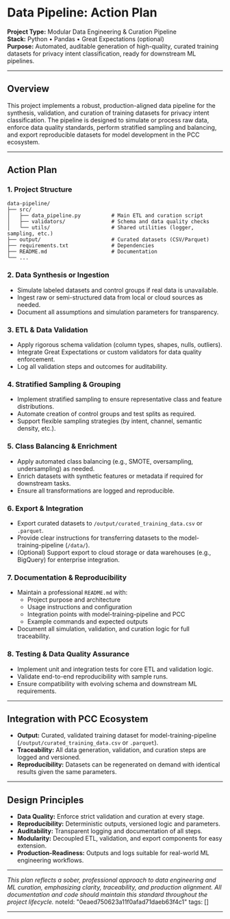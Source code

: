 # Data Pipeline: Action Plan

**Project Type:** Modular Data Engineering & Curation Pipeline  
**Stack:** Python • Pandas • Great Expectations (optional)  
**Purpose:** Automated, auditable generation of high-quality, curated training datasets for privacy intent classification, ready for downstream ML pipelines.

---

## Overview

This project implements a robust, production-aligned data pipeline for the synthesis, validation, and curation of training datasets for privacy intent classification. The pipeline is designed to simulate or process raw data, enforce data quality standards, perform stratified sampling and balancing, and export reproducible datasets for model development in the PCC ecosystem.

---

## Action Plan

### 1. Project Structure

```
data-pipeline/
├── src/
│   ├── data_pipeline.py          # Main ETL and curation script
│   ├── validators/               # Schema and data quality checks
│   └── utils/                    # Shared utilities (logger, sampling, etc.)
├── output/                       # Curated datasets (CSV/Parquet)
├── requirements.txt              # Dependencies
├── README.md                     # Documentation
└── ...
```

### 2. Data Synthesis or Ingestion
- Simulate labeled datasets and control groups if real data is unavailable.
- Ingest raw or semi-structured data from local or cloud sources as needed.
- Document all assumptions and simulation parameters for transparency.

### 3. ETL & Data Validation
- Apply rigorous schema validation (column types, shapes, nulls, outliers).
- Integrate Great Expectations or custom validators for data quality enforcement.
- Log all validation steps and outcomes for auditability.

### 4. Stratified Sampling & Grouping
- Implement stratified sampling to ensure representative class and feature distributions.
- Automate creation of control groups and test splits as required.
- Support flexible sampling strategies (by intent, channel, semantic density, etc.).

### 5. Class Balancing & Enrichment
- Apply automated class balancing (e.g., SMOTE, oversampling, undersampling) as needed.
- Enrich datasets with synthetic features or metadata if required for downstream tasks.
- Ensure all transformations are logged and reproducible.

### 6. Export & Integration
- Export curated datasets to `/output/curated_training_data.csv` or `.parquet`.
- Provide clear instructions for transferring datasets to the model-training-pipeline (`/data/`).
- (Optional) Support export to cloud storage or data warehouses (e.g., BigQuery) for enterprise integration.

### 7. Documentation & Reproducibility
- Maintain a professional `README.md` with:
  - Project purpose and architecture
  - Usage instructions and configuration
  - Integration points with model-training-pipeline and PCC
  - Example commands and expected outputs
- Document all simulation, validation, and curation logic for full traceability.

### 8. Testing & Data Quality Assurance
- Implement unit and integration tests for core ETL and validation logic.
- Validate end-to-end reproducibility with sample runs.
- Ensure compatibility with evolving schema and downstream ML requirements.

---

## Integration with PCC Ecosystem

- **Output:** Curated, validated training dataset for model-training-pipeline (`/output/curated_training_data.csv` or `.parquet`).
- **Traceability:** All data generation, validation, and curation steps are logged and versioned.
- **Reproducibility:** Datasets can be regenerated on demand with identical results given the same parameters.

---

## Design Principles

- **Data Quality:** Enforce strict validation and curation at every stage.
- **Reproducibility:** Deterministic outputs, versioned logic and parameters.
- **Auditability:** Transparent logging and documentation of all steps.
- **Modularity:** Decoupled ETL, validation, and export components for easy extension.
- **Production-Readiness:** Outputs and logs suitable for real-world ML engineering workflows.

---

*This plan reflects a sober, professional approach to data engineering and ML curation, emphasizing clarity, traceability, and production alignment. All documentation and code should maintain this standard throughout the project lifecycle.* 
noteId: "0eaed750623a11f0afad71daeb63f4c1"
tags: []

---

 